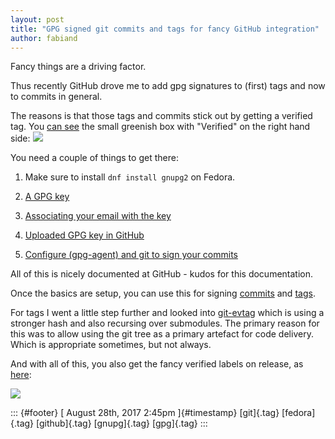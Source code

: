 ```yaml
---
layout: post
title: "GPG signed git commits and tags for fancy GitHub integration"
author: fabiand
---
```




Fancy things are a driving factor.

Thus recently GitHub drove me to add gpg signatures to (first) tags and
now to commits in general.

The reasons is that those tags and commits stick out by getting a
verified tag. You [can see](https://github.com/kubevirt/demo/pull/14)
the small greenish box with "Verified" on the right hand side:
![](https://66.media.tumblr.com/91e2e00c780d3a65ec4ee25cbde02205/tumblr_inline_oveb2qj9FV1s0jj7d_540.png)

You need a couple of things to get there:

1.  Make sure to install `dnf install gnupg2` on Fedora.

2.  [A GPG
    key](https://help.github.com/articles/generating-a-new-gpg-key/)

3.  [Associating your email with the
    key](https://help.github.com/articles/associating-an-email-with-your-gpg-key/)

4.  [Uploaded GPG key in
    GitHub](https://help.github.com/articles/adding-a-new-gpg-key-to-your-github-account)

5.  [Configure (gpg-agent) and git to sign your
    commits](https://help.github.com/articles/telling-git-about-your-gpg-key/)

All of this is nicely documented at GitHub - kudos for this
documentation.

Once the basics are setup, you can use this for signing
[commits](https://help.github.com/articles/signing-commits-using-gpg/)
and [tags](https://help.github.com/articles/signing-tags-using-gpg/).

For tags I went a little step further and looked into
[git-evtag](https://github.com/cgwalters/git-evtag) which is using a
stronger hash and also recursing over submodules. The primary reason for
this was to allow using the git tree as a primary artefact for code
delivery. Which is appropriate sometimes, but not always.

And with all of this, you also get the fancy verified labels on release,
as [here](https://github.com/kubevirt/kubevirt/releases):

![](https://66.media.tumblr.com/831462ae31d6c6b9c1ff26dac69abc3f/tumblr_inline_ovebnresY11s0jj7d_540.png)

::: {#footer}
[ August 28th, 2017 2:45pm ]{#timestamp} [git]{.tag} [fedora]{.tag}
[github]{.tag} [gnupg]{.tag} [gpg]{.tag}
:::
